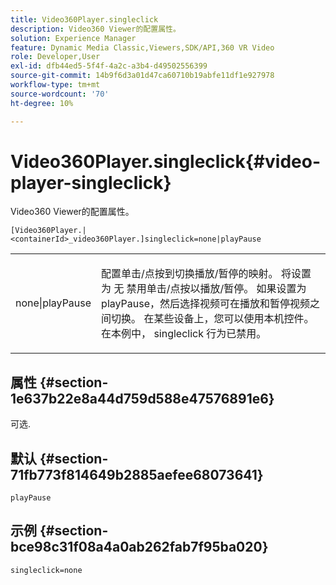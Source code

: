 ```yaml
---
title: Video360Player.singleclick
description: Video360 Viewer的配置属性。
solution: Experience Manager
feature: Dynamic Media Classic,Viewers,SDK/API,360 VR Video
role: Developer,User
exl-id: dfb44ed5-5f4f-4a2c-a3b4-d49502556399
source-git-commit: 14b9f6d3a01d47ca60710b19abfe11df1e927978
workflow-type: tm+mt
source-wordcount: '70'
ht-degree: 10%

---
```


# Video360Player.singleclick{#video-player-singleclick}

Video360 Viewer的配置属性。

`[Video360Player.|<containerId>_video360Player.]singleclick=none|playPause`

<table id="table_441553CD34C94A58A9D7CBF772DEDDB6"> 
 <tbody> 
  <tr> 
   <td colname="col1"> <p> <span class="codeph"> none|playPause</span> </p> </td> 
   <td colname="col2"> <p> 配置单击/点按到切换播放/暂停的映射。 将设置为 <span class="codeph"> 无</span> 禁用单击/点按以播放/暂停。 如果设置为 <span class="codeph"> playPause</span>，然后选择视频可在播放和暂停视频之间切换。 在某些设备上，您可以使用本机控件。 在本例中， <span class="codeph"> singleclick</span> 行为已禁用。 </p> </td> 
  </tr> 
 </tbody> 
</table>

## 属性 {#section-1e637b22e8a44d759d588e47576891e6}

可选.

## 默认 {#section-71fb773f814649b2885aefee68073641}

`playPause`

## 示例 {#section-bce98c31f08a4a0ab262fab7f95ba020}

```
singleclick=none
```

